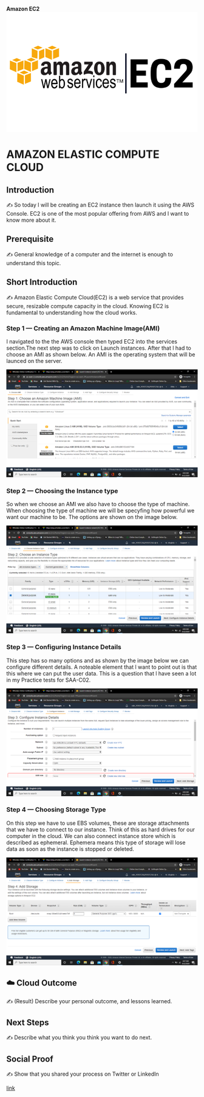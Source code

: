 **Amazon EC2**
![placeholder image](https://github.com/TinoMako/100DaysOfCloud/blob/main/AWS-EC2.png)

# AMAZON ELASTIC COMPUTE CLOUD

## Introduction

✍️ So today l will be creating an EC2 instance then launch it using the AWS Console. EC2 is one of the most popular offering from AWS and l want to know more about it.

## Prerequisite

✍️ General knowledge of a computer and the internet is enough to understand this topic.


## Short Introduction

✍️ Amazon Elastic Compute Cloud(EC2) is a web service that provides secure, resizable compute capacity in the cloud. Knowing EC2 is fundamental to understanding how the cloud works. 

### Step 1 — Creating an Amazon Machine Image(AMI)

I navigated to the the AWS console then typed EC2 into the services section.The next step was to click on Launch instances. After that l had to choose an AMI as shown below.
An AMI is the operating system that will be launced on the server. 

![Screenshot](https://github.com/TinoMako/100DaysOfCloud/blob/main/Screenshot%20(56).png)


### Step 2 — Choosing the Instance type

So when we choose an AMI we also have to choose the type of machine. When choosing the type of machine we will be specyfing how powerful we want our machine to be. The options are shown on the image below.

![Screenshot](https://github.com/TinoMako/100DaysOfCloud/blob/main/Screenshot%20(57).png)

### Step 3 — Configuring Instance Details
This step has so many options and as shown by the image below we can configure different details. A noteable element that l want to point out is that this where we
can put the user data. This is a question that l have seen a lot in my Practice tests for SAA-C02.

![Screenshot](https://github.com/TinoMako/100DaysOfCloud/blob/main/Screenshot%20(58).png)

### Step 4 — Choosing Storage Type

On this step we have to use EBS volumes, these are storage attachments that we have to connect to our instance. Think of this as hard drives for our computer in the cloud. We can also connect instance store which is described as ephemeral. Ephemera means this type of storage will lose data as soon as the instance is stopped or deleted. 

![Screenshot](https://github.com/TinoMako/100DaysOfCloud/blob/main/Screenshot%20(59).png)

## ☁️ Cloud Outcome

✍️ (Result) Describe your personal outcome, and lessons learned.

## Next Steps

✍️ Describe what you think you think you want to do next.

## Social Proof

✍️ Show that you shared your process on Twitter or LinkedIn

[link](link)
